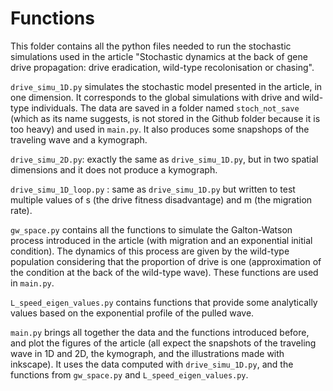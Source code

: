 # Functions

This folder contains all the python files needed to run the stochastic simulations used in the article "Stochastic dynamics at the back of gene drive propagation: drive eradication, wild-type recolonisation or chasing". 

`drive_simu_1D.py` simulates the stochastic model presented in the article, in one dimension. It corresponds to the global simulations with drive and wild-type individuals. The data are saved in a folder named `stoch_not_save` (which as its name suggests, is not stored in the Github folder because it is too heavy) and used in `main.py`. It also produces some snapshops of the traveling wave and a kymograph.

`drive_simu_2D.py`: exactly the same as `drive_simu_1D.py`, but in two spatial dimensions and it does not produce a kymograph.

`drive_simu_1D_loop.py` : same as `drive_simu_1D.py` but written to test multiple values of s (the drive fitness disadvantage) and m (the migration rate).

`gw_space.py` contains all the functions to simulate the Galton-Watson process introduced in the article (with migration and an exponential initial condition). The dynamics of this process are given by the wild-type population considering that the proportion of drive is one (approximation of the condition at the back of the wild-type wave). These functions are used in `main.py`.

`L_speed_eigen_values.py` contains functions that provide some analytically values based on the exponential profile of the pulled wave.

`main.py` brings all together the data and the functions introduced before, and plot the figures of the article (all expect the snapshots of the traveling wave in 1D and 2D, the kymograph, and the illustrations made with inkscape). It uses the data computed with `drive_simu_1D.py`, and the functions from `gw_space.py` and `L_speed_eigen_values.py`.